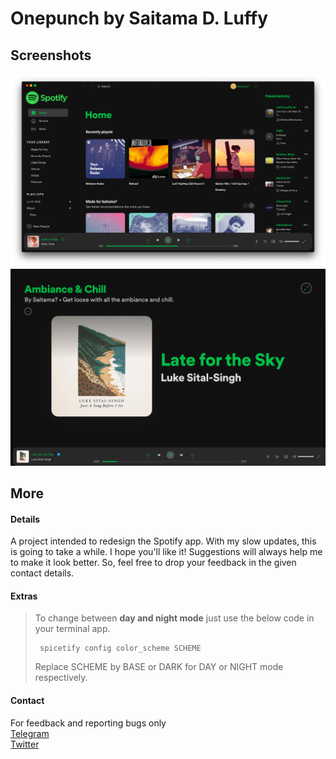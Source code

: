 # Onepunch by Saitama D. Luffy

## Screenshots

![OnepunchHome](./OnepunchHome.png)
![OnepunchFullPlayer](./OnepunchFullPlayer.png)

## More

#### Details

A project intended to redesign the Spotify app.
With my slow updates, this is going to take a while. I hope you'll like it!
Suggestions will always help me to make it look better.
So, feel free to drop your feedback in the given contact details.

#### Extras
>To change between **day and night mode** just use the below code in your terminal app.
>
>      spicetify config color_scheme SCHEME
>
>Replace SCHEME by BASE or DARK for DAY or NIGHT mode respectively.


#### Contact

For feedback and reporting bugs only\
             [Telegram](https://t.me/saitama_a)\
             [Twitter](https://twitter.com/_saitama_0)
